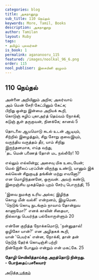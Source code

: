 ```yaml
---
categories: blog
title: அகநானூறு
sub_title: 110 நெய்தல்
keywords: More, Tamil, Books
description: அகநானூறு
author: Tamilan
layout: Ruby
tags:
- தமிழ்ப் புலவர்கள்
is_book: 1
permalink: agananooru_115
featured: /images/noolkal_96_6.png
order: 115
nool_publiser: இசையினி குழுமம்
---
```



## 110 நெய்தல்

அன்னை அறியினும் அறிக; அலர்வாய்  
அம் மென் சேரி கேட்பினும் கேட்க;  
பிறிது ஒன்று இன்மை அறியக் கூறி,  
கொடுஞ் சுழிப் புகாஅர்த் தெய்வம் நோக்கி,  
கடுஞ் சூள் தருகுவன், நினக்கே; கானல் 5

தொடலை ஆயமொடு கடல் உடன் ஆடியும்,  
சிற்றில் இழைத்தும், சிறு சோறு குவைஇயும்,  
வருந்திய வருத்தம் தீர, யாம் சிறிது  
இருந்தனமாக, எய்த வந்து,  
'தட மென் பணைத் தோள் மட நல்லீரே! 10

எல்லும் எல்லின்று; அசைவு மிக உடையேன்;  
மெல் இலைப் பரப்பின் விருந்து உண்டு, யானும் இக்  
கல்லென் சிறுகுடித் தங்கின் மற்று எவனோ?'  
என மொழிந்தனனே, ஒருவன். அவற் கண்டு,  
இறைஞ்சிய முகத்தெம் புறம் சேர்பு பொருந்தி, 15

'இவை நுமக்கு உரிய அல்ல; இழிந்த  
கொழு மீன் வல்சி' என்றனம், இழுமென.  
'நெடுங் கொடி நுடங்கும் நாவாய் தோன்றுவ  
காணாமோ?' எனக் காலின் சிதையா,  
நில்லாது பெயர்ந்த பல்லோருள்ளும் 20

என்னே குறித்த நோக்கமொடு, 'நன்னுதால்!  
ஒழிகோ யான்?' என அழிதகக் கூறி,  
யான் 'பெயர்க' என்ன, நோக்கி, தான் தன்  
நெடுந் தேர்க் கொடிஞ்சி பற்றி  
நின்றோன் போலும் என்றும் என் மகட்கே. 25

**தோழி செவிலித்தாய்க்கு அறத்தொடு நின்றது.  
\- போந்தைப் பசலையார்**

[அடுத்த பக்கம்](agananooru_116)